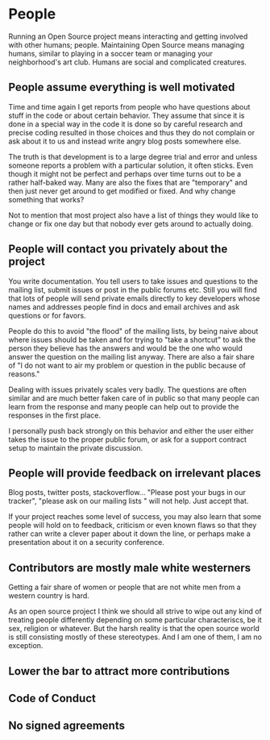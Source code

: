 # People

Running an Open Source project means interacting and getting involved with
other humans; people. Maintaining Open Source means managing humans, similar
to playing in a soccer team or managing your neighborhood's art club. Humans
are social and complicated creatures.

## People assume everything is well motivated

Time and time again I get reports from people who have questions about stuff
in the code or about certain behavior. They assume that since it is done in a
special way in the code it is done so by careful research and precise coding
resulted in those choices and thus they do not complain or ask about it to us
and instead write angry blog posts somewhere else.

The truth is that development is to a large degree trial and error and unless
someone reports a problem with a particular solution, it often sticks. Even
though it might not be perfect and perhaps over time turns out to be a rather
half-baked way. Many are also the fixes that are "temporary" and then just
never get around to get modified or fixed. And why change something that
works?

Not to mention that most project also have a list of things they would like to
change or fix one day but that nobody ever gets around to actually doing.

## People will contact you privately about the project

You write documentation. You tell users to take issues and questions to the
mailing list, submit issues or post in the public forums etc. Still you will
find that lots of people will send private emails directly to key developers
whose names and addresses people find in docs and email archives and ask
questions or for favors.

People do this to avoid "the flood" of the mailing lists, by being naive about
where issues should be taken and for trying to "take a shortcut" to ask the
person they believe has the answers and would be the one who would answer the
question on the mailing list anyway. There are also a fair share of "I do not
want to air my problem or question in the public because of reasons."

Dealing with issues privately scales very badly. The questions are often
similar and are much better faken care of in public so that many people can
learn from the response and many people can help out to provide the responses
in the first place.

I personally push back strongly on this behavior and either the user either
takes the issue to the proper public forum, or ask for a support contract
setup to maintain the private discussion.

## People will provide feedback on irrelevant places

Blog posts, twitter posts, stackoverflow... "Please post your bugs in our
tracker", "please ask on our mailing lists " will not help. Just accept that.

If your project reaches some level of success, you may also learn that some
people will hold on to feedback, criticism or even known flaws so that they
rather can write a clever paper about it down the line, or perhaps make a
presentation about it on a security conference.

## Contributors are mostly male white westerners

Getting a fair share of women or people that are not white men from a western
country is hard.

As an open source project I think we should all strive to wipe out any kind of
treating people differently depending on some particular characteriscs, be it
sex, religion or whatever. But the harsh reality is that the open source world
is still consisting mostly of these stereotypes. And I am one of them, I am no
exception.

## Lower the bar to attract more contributions

## Code of Conduct

## No signed agreements
